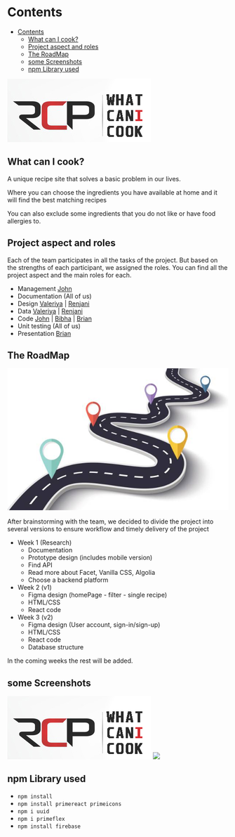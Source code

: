 # Contents

- [Contents](#contents)
  - [What can I cook?](#what-can-i-cook)
  - [Project aspect and roles](#project-aspect-and-roles)
  - [The RoadMap](#the-roadmap)
  - [some Screenshots](#some-screenshots)
  - [npm Library used](#npm-library-used)

![logo](public/assets/design/../RCP-logo.jpg)

## What can I cook?

A unique recipe site that solves a basic problem in our lives.

Where you can choose the ingredients you have available at home and it will find the best matching recipes

You can also exclude some ingredients that you do not like or have food allergies to.

## Project aspect and roles

Each of the team participates in all the tasks of the project. But based on the strengths of each participant, we assigned the roles. You can find all the project aspect and the main roles for each.

- Management [John](https://github.com/johnedelbi)
- Documentation (All of us)
- Design [Valeriya](https://github.com/V-Valkiriya) | [Renjani](https://github.com/renjani2022)
- Data [Valeriya](https://github.com/V-Valkiriya) | [Renjani](https://github.com/renjani2022)
- Code [John](https://github.com/johnedelbi) | [Bibha](https://github.com/bibhasingh) | [Brian](https://github.com/BrianMunene96)
- Unit testing (All of us)
- Presentation [Brian](https://github.com/BrianMunene96)

## The RoadMap

![RoadMap](public/assets/design/../roadmap.jpg)

After brainstorming with the team, we decided to divide the project into several versions to ensure workflow and timely delivery of the project

- Week 1 (Research)
  - Documentation
  - Prototype design (includes mobile version)
  - Find API
  - Read more about Facet, Vanilla CSS, Algolia
  - Choose a backend platform
- Week 2 (v1)
  - Figma design (homePage - filter - single recipe)
  - HTML/CSS
  - React code
- Week 3 (v2)
  - Figma design (User account, sign-in/sign-up)
  - HTML/CSS
  - React code
  - Database structure

In the coming weeks the rest will be added.

## some Screenshots

![logo](public/assets/design/../RCP-logo.jpg)
<img src="public/assets/logo2.png" width="350" />

## npm Library used

- `npm install`
- `npm install primereact primeicons`
- `npm i uuid`
- `npm i primeflex`
- `npm install firebase`
